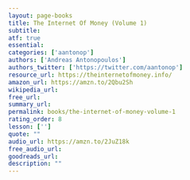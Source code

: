 ```yaml
---
layout: page-books
title: The Internet Of Money (Volume 1)
subtitle: 
atf: true
essential: 
categories: ['aantonop']
authors: ['Andreas Antonopoulos']
authors_twitter: ['https://twitter.com/aantonop']
resource_url: https://theinternetofmoney.info/
amazon_url: https://amzn.to/2Qbu2Sh
wikipedia_url: 
free_url: 
summary_url: 
permalink: books/the-internet-of-money-volume-1
rating_order: 8
lesson: ['']
quote: ""
audio_url: https://amzn.to/2JuZ18k
free_audio_url: 
goodreads_url: 
description: ""
---
```

